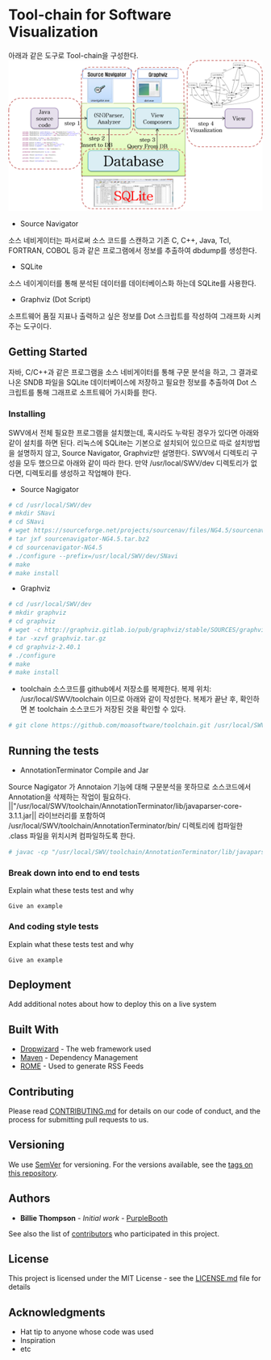 # Tool-chain for Software Visualization
아래과 같은 도구로 Tool-chain을 구성한다.
![toolchain](./toolchain.png)
* Source Navigator

소스 네비게이터는 파서로써 소스 코드를 스캔하고 기존 C, C++, Java, Tcl, FORTRAN, COBOL 등과 같은 프로그램에서 정보를 추출하여 dbdump를 생성한다.

* SQLite

소스 네이게이터를 통해 분석된 데이터를 데이터베이스화 하는데 SQLite를 사용한다.

* Graphviz (Dot Script)

소프트웨어 품질 지표나 출력하고 싶은 정보를 Dot 스크립트를 작성하여 그래프화 시켜주는 도구이다.

## Getting Started

자바, C/C++과 같은 프로그램을 소스 네비게이터를 통해 구문 분석을 하고, 그 결과로 나온 SNDB 파일을 SQLite 데이터베이스에 저장하고 필요한 정보를 추출하여 Dot 스크립트를 통해 그래프로 소프트웨어 가시화를 한다. 

### Installing

SWV에서 전체 필요한 프로그램을 설치했는데, 혹시라도 누락된 경우가 있다면 아래와 같이 설치를 하면 된다. 리눅스에 SQLite는 기본으로 설치되어 있으므로 따로 설치방법을 설명하지 않고, Source Navigator, Graphviz만 설명한다. SWV에서 디렉토리 구성을 모두 했으므로 아래와 같이 따라 한다.
만약 /usr/local/SWV/dev 디렉토리가 없다면, 디렉토리를 생성하고 작업해야 한다.

* Source Nagigator

```bash
# cd /usr/local/SWV/dev
# mkdir SNavi
# cd SNavi
# wget https://sourceforge.net/projects/sourcenav/files/NG4.5/sourcenavigator-NG4.5.tar.bz2
# tar jxf sourcenavigator-NG4.5.tar.bz2
# cd sourcenavigator-NG4.5
# ./configure --prefix=/usr/local/SWV/dev/SNavi
# make
# make install

```

* Graphviz

```bash
# cd /usr/local/SWV/dev
# mkdir graphviz
# cd graphviz
# wget -c http://graphviz.gitlab.io/pub/graphviz/stable/SOURCES/graphviz.tar.gz
# tar -xzvf graphviz.tar.gz
# cd graphviz-2.40.1
# ./configure
# make
# make install

```

* toolchain 소스코드를 github에서 저장소를 복제한다.
복제 위치: /usr/local/SWV/toolchain 이므로 아래와 같이 작성한다. 복제가 끝난 후, 확인하면 본 toolchain 소스코드가 저장된 것을 확인할 수 있다.

```bash
# git clone https://github.com/moasoftware/toolchain.git /usr/local/SWV/toolchain
```

## Running the tests

* AnnotationTerminator Compile and Jar

Source Nagigator 가 Annotaion 기능에 대해 구문분석을 못하므로  소스코드에서 Annotation을 삭제하는 작업이 필요하다.
||"/usr/local/SWV/toolchain/AnnotationTerminator/lib/javaparser-core-3.1.1.jar|| 라이브러리를 포함하여 
/usr/local/SWV/toolchain/AnnotationTerminator/bin/ 디렉토리에 컴파일한 .class 파일을 위치시켜 컴파일하도록 한다.

```bash
# javac -cp "/usr/local/SWV/toolchain/AnnotationTerminator/lib/javaparser-core-3.1.1.jar" -sourcepath src -d /usr/local/SWV/toolchain/AnnotationTerminator/bin/ /usr/local/SWV/toolchain/AnnotationTerminator/src/open/swv/annotation_terminator/*.java

```

### Break down into end to end tests

Explain what these tests test and why

```
Give an example
```

### And coding style tests

Explain what these tests test and why

```
Give an example
```

## Deployment

Add additional notes about how to deploy this on a live system

## Built With

* [Dropwizard](http://www.dropwizard.io/1.0.2/docs/) - The web framework used
* [Maven](https://maven.apache.org/) - Dependency Management
* [ROME](https://rometools.github.io/rome/) - Used to generate RSS Feeds

## Contributing

Please read [CONTRIBUTING.md](https://gist.github.com/PurpleBooth/b24679402957c63ec426) for details on our code of conduct, and the process for submitting pull requests to us.

## Versioning

We use [SemVer](http://semver.org/) for versioning. For the versions available, see the [tags on this repository](https://github.com/your/project/tags). 

## Authors

* **Billie Thompson** - *Initial work* - [PurpleBooth](https://github.com/PurpleBooth)

See also the list of [contributors](https://github.com/your/project/contributors) who participated in this project.

## License

This project is licensed under the MIT License - see the [LICENSE.md](LICENSE.md) file for details

## Acknowledgments

* Hat tip to anyone whose code was used
* Inspiration
* etc
